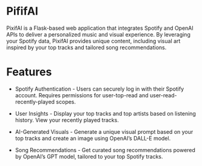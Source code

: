 # PififAI

PixifAI is a Flask-based web application that integrates Spotify and OpenAI APIs to deliver a personalized music and visual experience. 
By leveraging your Spotify data, PixifAI provides unique content, including visual art inspired by your top tracks and tailored song recommendations.

# Features

- Spotify Authentication - Users can securely log in with their Spotify account.
Requires permissions for user-top-read and user-read-recently-played scopes.

- User Insights - Display your top tracks and top artists based on listening history.
View your recently played tracks.

- AI-Generated Visuals - Generate a unique visual prompt based on your top tracks and create an image using OpenAI’s DALL-E model.

- Song Recommendations - Get curated song recommendations powered by OpenAI’s GPT model, tailored to your top Spotify tracks.
